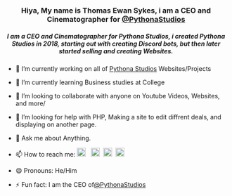 <h3 align="center">Hiya, My name is Thomas Ewan Sykes, i am a CEO and Cinematographer for <a href="https://g9.yt/psgh">@PythonaStudios</a></h3>
<h5 align="center">I am a CEO and Cinematographer for Pythona Studios, i created Pythona Studios in 2018, starting out with creating Discord bots, but then later started selling and creating Websites.</h5>



- 🔭 I’m currently working on all of <a href="https://pyst.me/go/psmain">Pythona Studios</a> Websites/Projects
- 🌱 I’m currently learning Business studies at College
- 👯 I’m looking to collaborate with anyone on Youtube Videos, Websites, and more/
- 🤔 I’m looking for help with PHP, Making a site to edit diffrent deals, and displaying on another page.
- 💬 Ask me about Anything.
- 📫 How to reach me: <a href="https://tom-sykes.co.uk/go/tw" class="twitter"><img src="https://assets.pythonastudios.gb.net/pythonastudios/img/team/twitter.ico" width="20px" height="20px"></a> &nbsp;
                            <a href="mailto:tom@pythonastudios.com" class="email"><img src="https://assets.pythonastudios.gb.net/pythonastudios/img/team/email.png" width="20px" height="20px"></a>&nbsp;
                            <a href="https://tom-sykes.co.uk/go/ig" class="instagram"><img src="https://assets.pythonastudios.gb.net/pythonastudios/img/team/instagram.png" width="20px" height="20px"></a>&nbsp;
                            <a href="https://tom-sykes.co.uk/go/discord" class="discord"><img src="https://assets.pythonastudios.gb.net/pythonastudios/img/team/discord.ico" width="20px" height="20px"></a>

- 😄 Pronouns: He/Him
- ⚡ Fun fact: I am the CEO of<a href="https://g9.yt/psgh">@PythonaStudios</a>

